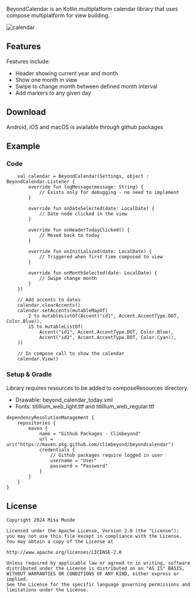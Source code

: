 BeyondCalendar is an Kotlin multiplatform calendar library that uses compose multiplatform
for view building.

![calendar](https://github.com/climbeyond/beyondcalendar/assets/12541406/8685c170-a0e1-434a-8908-23a3b87a9ea1)

## Features

Features include:
* Header showing current year and month
* Show one month in view
* Swipe to change month between defined month interval
* Add markers to any given day

## Download
Android, iOS and macOS is available through github packages

## Example

### Code
```
    val calendar = BeyondCalendar(Settings, object : BeyondCalendar.Listener {
        override fun logMessage(message: String) {
            // Exists only for debugging - no need to implement
        }
    
        override fun onDateSelected(date: LocalDate) {
            // Date node clicked in the view
        }
    
        override fun onHeaderTodayClicked() {
            // Moved back to today
        }
    
        override fun onInitialized(date: LocalDate) {
            // Triggered when first time composed to view
        }
    
        override fun onMonthSelected(date: LocalDate) {
            // Swipe change month
        }
    })

    // Add accents to dates
    calendar.clearAccents()
    calendar.setAccents(mutableMapOf(
        2 to mutableListOf(Accent("id1", Accent.AccentType.DOT, Color.Blue)),
        15 to mutableListOf(
            Accent("id1", Accent.AccentType.DOT, Color.Blue),
            Accent("id2", Accent.AccentType.DOT, Color.Cyan)),
    ))

    // In compose call to show the calendar
    calendar.View()
```

### Setup & Gradle

Library requires resources to be added to composeResources directory.
* Drawable: beyond_calendar_today.xml
* Fonts: titillium_web_light.ttf and titillium_web_regular.ttf

```
dependencyResolutionManagement {
    repositories {
        maven {
            name = "Github Packages - Climbeyond"
            url = uri("https://maven.pkg.github.com/climbeyond/beyondcalendar")
            credentials {
                // Github packages require logged in user
                username = "User"
                password = "Password"
            }
        }
    }
}
```

## License

    Copyright 2024 Misa Munde

    Licensed under the Apache License, Version 2.0 (the "License");
    you may not use this file except in compliance with the License.
    You may obtain a copy of the License at

    http://www.apache.org/licenses/LICENSE-2.0

    Unless required by applicable law or agreed to in writing, software
    distributed under the License is distributed on an "AS IS" BASIS,
    WITHOUT WARRANTIES OR CONDITIONS OF ANY KIND, either express or implied.
    See the License for the specific language governing permissions and
    limitations under the License.
